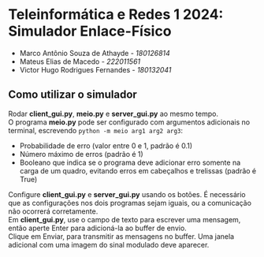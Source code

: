 # Teleinformática e Redes 1 2024: Simulador Enlace-Físico

- Marco Antônio Souza de Athayde - _180126814_
- Mateus Elias de Macedo - _222011561_
- Victor Hugo Rodrigues Fernandes - _180132041_

## Como utilizar o simulador

Rodar **client_gui.py**, **meio.py** e **server_gui.py** ao mesmo tempo. </br>
O programa **meio.py** pode ser configurado com argumentos adicionais no terminal, escrevendo `python -m meio arg1 arg2 arg3`:
  - Probabilidade de erro (valor entre 0 e 1, padrão é 0.1)
  - Número máximo de erros (padrão é 1)
  - Booleano que indica se o programa deve adicionar erro somente na carga de um quadro, evitando erros em cabeçalhos e trelissas (padrão é True)

Configure **client_gui.py** e **server_gui.py** usando os botões. É necessário que as configurações nos dois programas sejam iguais, ou a comunicação não ocorrerá corretamente. </br>
Em **client_gui.py**, use o campo de texto para escrever uma mensagem, então aperte Enter para adicioná-la ao buffer de envio. </br>
Clique em Enviar, para transmitir as mensagens no buffer. Uma janela adicional com uma imagem do sinal modulado deve aparecer. </br>
